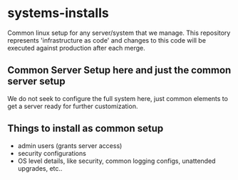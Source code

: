 # systems-installs

Common linux setup for any server/system that we manage. This repository
represents 'infrastructure as code' and changes to this code will be
executed against production after each merge.

## Common Server Setup here and just the common server setup

We do not seek to configure the full system here, just common elements to get
a server ready for further customization. 

## Things to install as common setup

- admin users (grants server access)
- security configurations
- OS level details, like security, common logging configs, unattended upgrades, etc..


